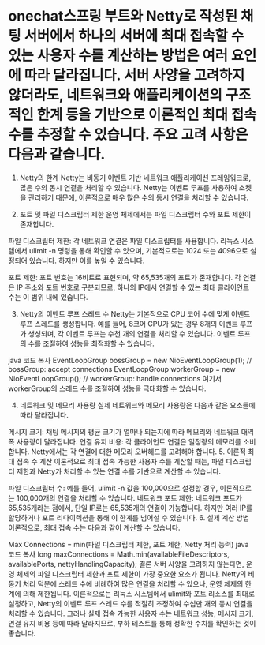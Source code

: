 # onechat스프링 부트와 Netty로 작성된 채팅 서버에서 하나의 서버에 최대 접속할 수 있는 사용자 수를 계산하는 방법은 여러 요인에 따라 달라집니다. 서버 사양을 고려하지 않더라도, 네트워크와 애플리케이션의 구조적인 한계 등을 기반으로 이론적인 최대 접속 수를 추정할 수 있습니다. 주요 고려 사항은 다음과 같습니다.

1. Netty의 한계
Netty는 비동기 이벤트 기반 네트워크 애플리케이션 프레임워크로, 많은 수의 동시 연결을 처리할 수 있습니다. Netty는 이벤트 루프를 사용하여 소켓을 관리하기 때문에, 이론적으로 매우 많은 수의 동시 연결을 처리할 수 있습니다.

2. 포트 및 파일 디스크립터 제한
운영 체제에서는 파일 디스크립터 수와 포트 제한이 존재합니다.

파일 디스크립터 제한: 각 네트워크 연결은 파일 디스크립터를 사용합니다. 리눅스 시스템에서 ulimit -n 명령을 통해 확인할 수 있으며, 기본적으로는 1024 또는 4096으로 설정되어 있습니다. 하지만 이를 높일 수 있습니다.

포트 제한: 포트 번호는 16비트로 표현되며, 약 65,535개의 포트가 존재합니다. 각 연결은 IP 주소와 포트 번호로 구분되므로, 하나의 IP에서 연결할 수 있는 최대 클라이언트 수는 이 범위 내에 있습니다.

3. Netty의 이벤트 루프 스레드 수
Netty는 기본적으로 CPU 코어 수에 맞게 이벤트 루프 스레드를 생성합니다. 예를 들어, 8코어 CPU가 있는 경우 8개의 이벤트 루프가 생성되며, 각 이벤트 루프는 수천 개의 연결을 처리할 수 있습니다. 이벤트 루프의 수를 조절하여 성능을 최적화할 수 있습니다.

java
코드 복사
EventLoopGroup bossGroup = new NioEventLoopGroup(1); // bossGroup: accept connections
EventLoopGroup workerGroup = new NioEventLoopGroup(); // workerGroup: handle connections
여기서 workerGroup의 스레드 수를 조절하여 성능을 극대화할 수 있습니다.

4. 네트워크 및 메모리 사용량
실제 네트워크와 메모리 사용량은 다음과 같은 요소들에 따라 달라집니다.

메시지 크기: 채팅 메시지의 평균 크기가 얼마나 되는지에 따라 메모리와 네트워크 대역폭 사용량이 달라집니다.
연결 유지 비용: 각 클라이언트 연결은 일정량의 메모리를 소비합니다. Netty에서는 각 연결에 대한 메모리 오버헤드를 고려해야 합니다.
5. 이론적 최대 접속 수 계산
이론적으로 최대 접속 가능한 사용자 수를 계산할 때는, 파일 디스크립터 제한과 Netty가 처리할 수 있는 연결 수를 기반으로 계산할 수 있습니다.

파일 디스크립터 수: 예를 들어, ulimit -n 값을 100,000으로 설정할 경우, 이론적으로는 100,000개의 연결을 처리할 수 있습니다.
네트워크 포트 제한: 네트워크 포트가 65,535개라는 점에서, 단일 IP로는 65,535개의 연결이 가능합니다. 하지만 여러 IP를 할당하거나 포트 리다이렉션을 통해 이 한계를 넘어설 수 있습니다.
6. 실제 계산 방법
이론적으로, 최대 접속 수는 다음과 같이 계산할 수 있습니다.

Max Connections = min(파일 디스크립터 제한, 포트 제한, Netty 처리 능력)
java
코드 복사
long maxConnections = Math.min(availableFileDescriptors, availablePorts, nettyHandlingCapacity);
결론
서버 사양을 고려하지 않는다면, 운영 체제의 파일 디스크립터 제한과 포트 제한이 가장 중요한 요소가 됩니다. Netty의 비동기 처리 덕분에 스레드 수에 비례하여 많은 연결을 처리할 수 있으나, 운영 체제의 한계에 의해 제한됩니다. 이론적으로는 리눅스 시스템에서 ulimit와 포트 리소스를 최대로 설정하고, Netty의 이벤트 루프 스레드 수를 적절히 조정하여 수십만 개의 동시 연결을 처리할 수 있습니다. 그러나 실제 접속 가능한 사용자 수는 네트워크 성능, 메시지 크기, 연결 유지 비용 등에 따라 달라지므로, 부하 테스트를 통해 정확한 수치를 확인하는 것이 좋습니다.
